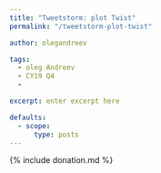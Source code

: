 ```yaml
---
title: "Tweetstorm: plot Twist"
permalink: "/tweetstorm-plot-twist" 

author: olegandreev

tags:
  - oleg Andreev
  - CY19 Q4
  - 

excerpt: enter excerpt here

defaults:
  - scope:
      type: posts
---
```


{% include donation.md %}
